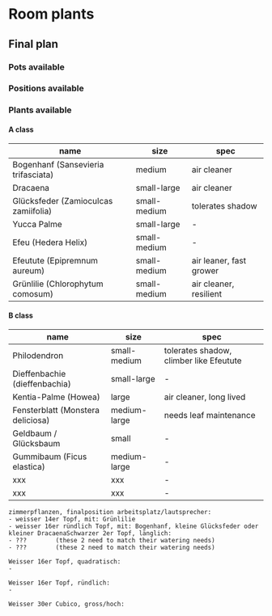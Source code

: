 # Room plants

## Final plan

### Pots available

### Positions available

### Plants available

#### A class

|name|size|spec|
|-|-|-|
|Bogenhanf (Sansevieria trifasciata)|medium|air cleaner|
|Dracaena|small-large|air cleaner|
|Glücksfeder (Zamioculcas zamiifolia)|small-medium|tolerates shadow|
|Yucca Palme|small-large|-|
|Efeu (Hedera Helix)|small-medium|-|
|Efeutute (Epipremnum aureum)|small-medium|air leaner, fast grower|
|Grünlilie (Chlorophytum comosum)|small-medium|air cleaner, resilient|

#### B class

|name|size|spec|
|-|-|-|
|Philodendron|small-medium|tolerates shadow, climber like Efeutute|
|Dieffenbachie (dieffenbachia)|small-large|-|
|Kentia-Palme (Howea)|large|air cleaner, long lived|
|Fensterblatt (Monstera deliciosa)|medium-large|needs leaf maintenance|
|Geldbaum / Glücksbaum|small|-|
|Gummibaum (Ficus elastica)|medium-large|-|
|xxx|xxx|-|
|xxx|xxx|-|


    zimmerpflanzen, finalposition arbeitsplatz/lautsprecher:
    - weisser 14er Topf, mit: Grünlilie
    - weisser 16er ründlich Topf, mit: Bogenhanf, kleine Glücksfeder oder kleiner DracaenaSchwarzer 2er Topf, länglich:
    - ???        (these 2 need to match their watering needs)
    - ???        (these 2 need to match their watering needs)

    Weisser 16er Topf, quadratisch:
    -

    Weisser 16er Topf, ründlich:
    -

    Weisser 30er Cubico, gross/hoch:



